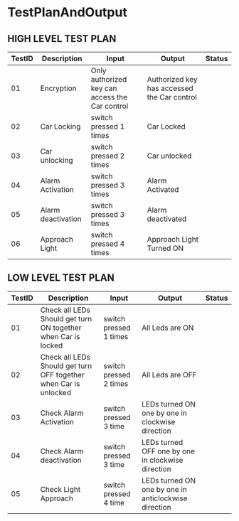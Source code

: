 # TestPlanAndOutput
## HIGH LEVEL TEST PLAN
|TestID|Description|Input|Output|Status|
|------|--------|--------|-------|-----|
|01|Encryption|Only authorized key can access the Car control | Authorized key has accessed the Car control | |
|02|Car Locking|switch pressed 1 times|Car  Locked| |
|03|Car unlocking|switch pressed 2 times|Car  unlocked| |
|04|Alarm Activation|switch pressed 3 times|Alarm Activated| |
|05|Alarm deactivation|switch pressed 3 times|Alarm deactivated| |
|06|Approach Light|switch pressed 4 times|Approach Light Turned ON| |

## LOW LEVEL TEST PLAN
|TestID|Description|Input|Output|Status|
|------|--------|--------|-------|--------|
|01|Check all LEDs Should get turn ON together when Car is locked|switch pressed 1 times |All Leds are ON| |
|02|Check all LEDs Should get turn OFF together when Car is unlocked |switch pressed 2 times |All Leds are OFF| |
|03|Check Alarm Activation|switch pressed 3 time |LEDs turned ON one by one in clockwise direction | |
|04|Check Alarm deactivation|switch pressed 3 time |LEDs turned OFF one by one in clockwise direction | |
|05|Check Light Approach |switch pressed 4 time |LEDs turned ON one by one in anticlockwise direction | |




